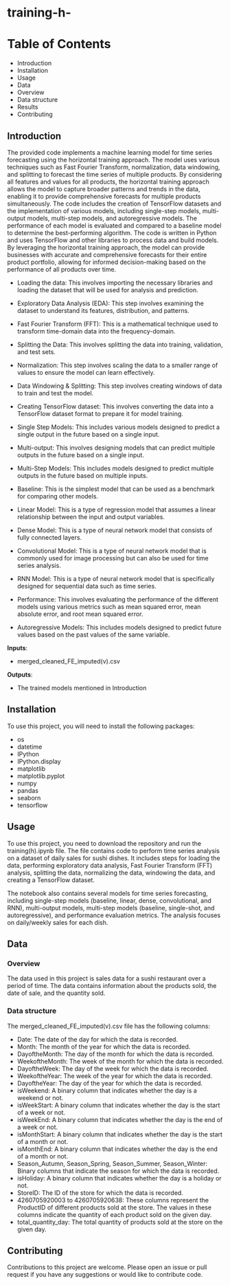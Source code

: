 # training-h-
# Table of Contents
- Introduction
- Installation
- Usage
- Data
- Overview
- Data structure
- Results
- Contributing
## Introduction
The provided code implements a machine learning model for time series forecasting using the horizontal training approach. The model uses various techniques such as Fast Fourier Transform, normalization, data windowing, and splitting to forecast the time series of multiple products.
By considering all features and values for all products, the horizontal training approach allows the model to capture broader patterns and trends in the data, enabling it to provide comprehensive forecasts for multiple products simultaneously. The code includes the creation of TensorFlow datasets and the implementation of various models, including single-step models, multi-output models, multi-step models, and autoregressive models.
The performance of each model is evaluated and compared to a baseline model to determine the best-performing algorithm. The code is written in Python and uses TensorFlow and other libraries to process data and build models. By leveraging the horizontal training approach, the model can provide businesses with accurate and comprehensive forecasts for their entire product portfolio, allowing for informed decision-making based on the performance of all products over time.

- Loading the data: This involves importing the necessary libraries and loading the dataset that will be used for analysis and prediction.

- Exploratory Data Analysis (EDA): This step involves examining the dataset to understand its features, distribution, and patterns.

- Fast Fourier Transform (FFT): This is a mathematical technique used to transform time-domain data into the frequency-domain.

- Splitting the Data: This involves splitting the data into training, validation, and test sets.

- Normalization: This step involves scaling the data to a smaller range of values to ensure the model can learn effectively.

- Data Windowing & Splitting: This step involves creating windows of data to train and test the model.

- Creating TensorFlow dataset: This involves converting the data into a TensorFlow dataset format to prepare it for model training.

- Single Step Models: This includes various models designed to predict a single output in the future based on a single input.

- Multi-output: This involves designing models that can predict multiple outputs in the future based on a single input.

- Multi-Step Models: This includes models designed to predict multiple outputs in the future based on multiple inputs.

- Baseline: This is the simplest model that can be used as a benchmark for comparing other models.

- Linear Model: This is a type of regression model that assumes a linear relationship between the input and output variables.

- Dense Model: This is a type of neural network model that consists of fully connected layers.

- Convolutional Model: This is a type of neural network model that is commonly used for image processing but can also be used for time series analysis.

- RNN Model: This is a type of neural network model that is specifically designed for sequential data such as time series.

- Performance: This involves evaluating the performance of the different models using various metrics such as mean squared error, mean absolute error, and root mean squared error.

- Autoregressive Models: This includes models designed to predict future values based on the past values of the same variable.

**Inputs**: 

- merged_cleaned_FE_imputed(v).csv 

**Outputs**: 
- The trained models mentioned in Introduction 

## Installation
To use this project, you will need to install the following packages:
- os
- datetime
- IPython
- IPython.display
- matplotlib 
- matplotlib.pyplot 
- numpy 
- pandas 
- seaborn 
- tensorflow 
## Usage

To use this project, you need to download the repository and run the training(h).ipynb file. The file contains code to perform time series analysis on a dataset of daily sales for sushi dishes. It includes steps for loading the data, performing exploratory data analysis, Fast Fourier Transform (FFT) analysis, splitting the data, normalizing the data, windowing the data, and creating a TensorFlow dataset.

The notebook also contains several models for time series forecasting, including single-step models (baseline, linear, dense, convolutional, and RNN), multi-output models, multi-step models (baseline, single-shot, and autoregressive), and performance evaluation metrics. The analysis focuses on daily/weekly sales for each dish.


## Data
### Overview

The data used in this project is sales data for a sushi restaurant over a period of time. The data contains information about the products sold, the date of sale, and the quantity sold.
### Data structure
The merged_cleaned_FE_imputed(v).csv file has the following columns:
- Date: The date of the day for which the data is recorded.
- Month: The month of the year for which the data is recorded.
- DayoftheMonth: The day of the month for which the data is recorded.
- WeekoftheMonth: The week of the month for which the data is recorded.
- DayoftheWeek: The day of the week for which the data is recorded.
- WeekoftheYear: The week of the year for which the data is recorded.
- DayoftheYear: The day of the year for which the data is recorded.
- isWeekend: A binary column that indicates whether the day is a weekend or not.
- isWeekStart: A binary column that indicates whether the day is the start of a week or not.
- isWeekEnd: A binary column that indicates whether the day is the end of a week or not.
- isMonthStart: A binary column that indicates whether the day is the start of a month or not.
- isMonthEnd: A binary column that indicates whether the day is the end of a month or not.
- Season_Autumn, Season_Spring, Season_Summer, Season_Winter: Binary columns that indicate the season for which the data is recorded.
- isHoliday: A binary column that indicates whether the day is a holiday or not.
- StoreID: The ID of the store for which the data is recorded.
- 4260705920003 to 4260705920638: These columns represent the ProductID of different products sold at the store. The values in these columns indicate the quantity of each product sold on the given day.
- total_quantity_day: The total quantity of products sold at the store on the given day.

## Contributing
Contributions to this project are welcome. Please open an issue or pull request if you have any suggestions or would like to contribute code.

